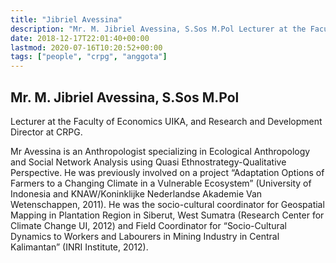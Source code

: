 ```yaml
---
title: "Jibriel Avessina"
description: "Mr. M. Jibriel Avessina, S.Sos M.Pol Lecturer at the Faculty of Economics UIKA, and Research and Development Director at CRPG. Mr Avessina is an Anthropologist specializing in Ecological Anthropology "
date: 2018-12-17T22:01:40+00:00
lastmod: 2020-07-16T10:20:52+00:00
tags: ["people", "crpg", "anggota"]
---
```


## Mr. M. Jibriel Avessina, S.Sos M.Pol

Lecturer at the Faculty of Economics UIKA, and Research and Development Director at CRPG.

Mr Avessina is an Anthropologist specializing in Ecological Anthropology and Social Network Analysis using Quasi Ethnostrategy-Qualitative Perspective. He was previously involved on a project “Adaptation Options of Farmers to a Changing Climate in a Vulnerable Ecosystem” (University of Indonesia and KNAW/Koninklijke Nederlandse Akademie Van Wetenschappen, 2011). He was the socio-cultural coordinator for Geospatial Mapping in Plantation Region in Siberut, West Sumatra (Research Center for Climate Change UI, 2012) and Field Coordinator for “Socio-Cultural Dynamics to Workers and Labourers in Mining Industry in Central Kalimantan” (INRI Institute, 2012).